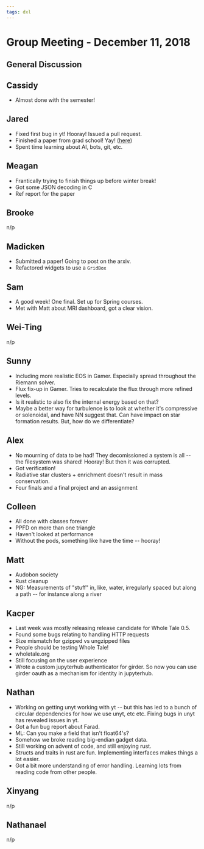```yaml
---
tags: dxl
---
```


# Group Meeting - December 11, 2018

## General Discussion

## Cassidy

 * Almost done with the semester!

## Jared

 * Fixed first bug in yt!  Hooray!  Issued a pull request.
 * Finished a paper from grad school!  Yay!  ([here](https://arxiv.org/abs/1812.03217))
 * Spent time learning about AI, bots, git, etc.

## Meagan

 * Frantically trying to finish things up before winter break!
 * Got some JSON decoding in C
 * Ref report for the paper

## Brooke

n/p

## Madicken

 * Submitted a paper!  Going to post on the arxiv.
 * Refactored widgets to use a `GridBox`

## Sam

 * A good week!  One final.  Set up for Spring courses.
 * Met with Matt about MRI dashboard, got a clear vision.

## Wei-Ting

n/p

## Sunny

 * Including more realistic EOS in Gamer.  Especially spread throughout the Riemann solver.
 * Flux fix-up in Gamer.  Tries to recalculate the flux through more refined levels.
 * Is it realistic to also fix the internal energy based on that?
 * Maybe a better way for turbulence is to look at whether it's compressive or solenoidal, and have NN suggest that.  Can have impact on star formation results.  But, how do we differentiate?

## Alex

 * No mourning of data to be had!  They decomissioned a system is all -- the filesystem was shared!  Hooray!  But then it was corrupted.
 * Got verification!
 * Radiative star clusters + enrichment doesn't result in mass conservation.
 * Four finals and a final project and an assignment

## Colleen

 * All done with classes forever
 * PPFD on more than one triangle
 * Haven't looked at performance
 * Without the pods, something like have the time -- hooray!

## Matt

 * Audobon society
 * Rust cleanup
 * NG: Measurements of "stuff" in, like, water, irregularly spaced but along a path -- for instance along a river

## Kacper

 * Last week was mostly releasing release candidate for Whole Tale 0.5.
 * Found some bugs relating to handling HTTP requests
 * Size mismatch for gzipped vs ungzipped files
 * People should be testing Whole Tale!
 * wholetale.org
 * Still focusing on the user experience
 * Wrote a custom jupyterhub authenticator for girder.  So now you can use girder oauth as a mechanism for identity in jupyterhub.

## Nathan

 * Working on getting unyt working with yt -- but this has led to a bunch of circular dependencies for how we use unyt, etc etc.  Fixing bugs in unyt has revealed issues in yt.
 * Got a fun bug report about Farad.
 * ML: Can you make a field that isn't float64's?
 * Somehow we broke reading big-endian gadget data.
 * Still working on advent of code, and still enjoying rust.
 * Structs and traits in rust are fun.  Implementing interfaces makes things a lot easier.
 * Got a bit more understanding of error handling.  Learning lots from reading code from other people.

## Xinyang

n/p

## Nathanael

n/p
